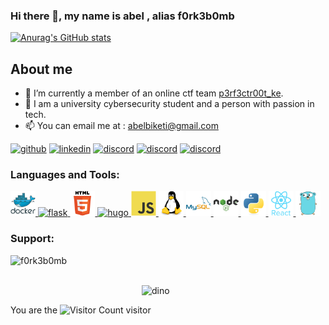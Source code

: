 ### Hi there 👋, my name is abel , alias f0rk3b0mb

[![Anurag's GitHub stats](https://github-readme-stats.vercel.app/api?username=f0rk3b0mb&show_icons=true&theme=radical)](https://github.com/anuraghazra/github-readme-stats)

## About me

- 🔭 I’m currently a member of an online ctf team [p3rf3ctr00t_ke](https://x.com/p3rf3crr00t).
- 🌱 I am a university cybersecurity student and a person with passion in  tech. 
- 📫 You can email me at : abelbiketi@gmail.com 


[<img src='https://cdn.jsdelivr.net/npm/simple-icons@3.0.1/icons/github.svg' alt='github' height='40'>](https://github.com/f0rk3b0mb)  [<img src='https://cdn.jsdelivr.net/npm/simple-icons@3.0.1/icons/linkedin.svg' alt='linkedin' height='40'>](https://ke.linkedin.com/in/abel-biketi-261212257)  [<img src='https://cdn.jsdelivr.net/npm/simple-icons@3.0.1/icons/discord.svg' alt='discord' height='40'>](https://discordapp.com/users/888054460956422195) [<img src='https://cdn.jsdelivr.net/npm/simple-icons@3.0.1/icons/rss.svg' alt='discord' height='40'>](https://f0rk3b0mb.github.io) [<img src='https://cdn.jsdelivr.net/npm/simple-icons@3.0.1/icons/twitter.svg' alt='discord' height='40'>](https://twitter.com/f0rk3b0mb)


<h3 align="left">Languages and Tools:</h3>
<p align="left"> <a href="https://www.docker.com/" target="_blank" rel="noreferrer"> <img src="https://raw.githubusercontent.com/devicons/devicon/master/icons/docker/docker-original-wordmark.svg" alt="docker" width="40" height="40"/> </a> <a href="https://flask.palletsprojects.com/" target="_blank" rel="noreferrer"> <img src="https://www.vectorlogo.zone/logos/pocoo_flask/pocoo_flask-icon.svg" alt="flask" width="40" height="40"/> </a> <a href="https://www.w3.org/html/" target="_blank" rel="noreferrer"> <img src="https://raw.githubusercontent.com/devicons/devicon/master/icons/html5/html5-original-wordmark.svg" alt="html5" width="40" height="40"/> </a> <a href="https://gohugo.io/" target="_blank" rel="noreferrer"> <img src="https://api.iconify.design/logos-hugo.svg" alt="hugo" width="40" height="40"/> </a> <a href="https://developer.mozilla.org/en-US/docs/Web/JavaScript" target="_blank" rel="noreferrer"> <img src="https://raw.githubusercontent.com/devicons/devicon/master/icons/javascript/javascript-original.svg" alt="javascript" width="40" height="40"/> </a> <a href="https://www.linux.org/" target="_blank" rel="noreferrer"> <img src="https://raw.githubusercontent.com/devicons/devicon/master/icons/linux/linux-original.svg" alt="linux" width="40" height="40"/> </a> <a href="https://www.mysql.com/" target="_blank" rel="noreferrer"> <img src="https://raw.githubusercontent.com/devicons/devicon/master/icons/mysql/mysql-original-wordmark.svg" alt="mysql" width="40" height="40"/> </a> <a href="https://nodejs.org" target="_blank" rel="noreferrer"> <img src="https://raw.githubusercontent.com/devicons/devicon/master/icons/nodejs/nodejs-original-wordmark.svg" alt="nodejs" width="40" height="40"/> </a> <a href="https://www.python.org" target="_blank" rel="noreferrer"> <img src="https://raw.githubusercontent.com/devicons/devicon/master/icons/python/python-original.svg" alt="python" width="40" height="40"/> </a> <a href="https://reactjs.org/" target="_blank" rel="noreferrer"> <img src="https://raw.githubusercontent.com/devicons/devicon/master/icons/react/react-original-wordmark.svg" alt="react" width="40" height="40"/> </a> <a href="https://go.dev/" target="_blank" rel="noreferrer"> <img src="https://github.com/devicons/devicon/blob/master/icons/go/go-original.svg" alt="react" width="40" height="40"/> </a> </p>

<h3 align="left">Support:</h3>
<p><a href="https://www.buymeacoffee.com/f0rk3b0mb"> <img align="left" src="https://cdn.buymeacoffee.com/buttons/v2/default-yellow.png" height="50" width="210" alt="f0rk3b0mb" /></a></p>

<br><br>

![dino](https://github.com/saadeghi/saadeghi/blob/master/dino.gif)

You are the ![Visitor Count](https://profile-counter.glitch.me/f0rk3b0mb/count.svg)  visitor
 
